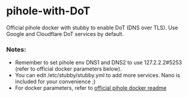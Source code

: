 # pihole-with-DoT
Official pihole docker with stubby to enable DoT (DNS over TLS). Use Google and Cloudflare DoT services by default.

### Notes:
* Remember to set pihole env DNS1 and DNS2 to use 127.2.2.2#5253 (refer to official docker parameters below).
* You can edit /etc/stubby/stubby.yml to add more services. Nano is included for your convenience ;)
* For docker parameters, refer to [official pihole docker readme](https://github.com/pi-hole/pi-hole)

